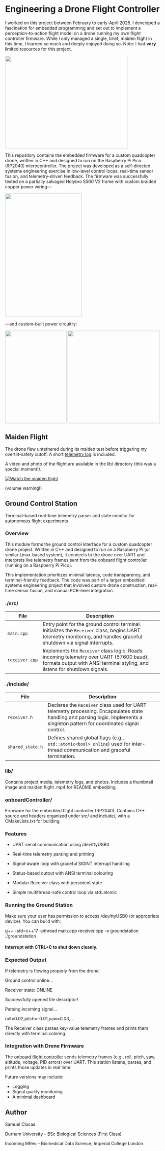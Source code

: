 # Engineering a Drone Flight Controller
I worked on this project between February to early-April 2025. I developed a fascination for embedded programming and set out to implement a perception-to-action flight model on a drone running my own flight controller firmware. While I only managed a single, brief, maiden flight in this time, I learned so much and deeply enjoyed doing so. Note: I had **very** limited resources for this project.

<img src="./lib/drone.jpg" width="400" height="300">

This repository contains the embedded firmware for a custom quadcopter drone, written in C++ and designed to run on the Raspberry Pi Pico (RP2040) microcontroller. The project was developed as a self-directed systems engineering exercise in low-level control loops, real-time sensor fusion, and telemetry-driven feedback. The firmware was successfully tested on a partially salvaged Holybro S500 V2 frame with custom braided copper power wiring—

<img src="./lib/braids.jpg" width="250" height="400">

—and custom-built power circuitry:

<img src="./lib/dodgyElectrics.jpg" width="200" height="300"> <img src="./lib/chaos.png" width="300" height="300">

## Maiden Flight 
The drone flew untethered during its maiden test before triggering my overtilt-safety cutoff. A short [telemetry log](./lib/maiden_flight.md) is included.

A video and photo of the flight are available in the lib/ directory (this was a special moment!).

[![Watch the maiden flight](lib/flight_thum.png)](lib/maiden_flight.mp4) 

(volume warning!)

## Ground Control Station 

Terminal-based real-time telemetry parser and state monitor for autonomous flight experiments

### Overview
This module forms the ground control interface for a custom quadcopter drone project. Written in C++ and designed to run on a Raspberry Pi (or similar Linux-based system), it connects to the drone over UART and interprets live telemetry frames sent from the onboard flight controller (running on a Raspberry Pi Pico).

This implementation prioritizes minimal latency, code transparency, and terminal-friendly feedback. The code was part of a larger embedded systems engineering project that involved custom drone construction, real-time sensor fusion, and manual PCB-level integration.

### ./src/

| File           | Description                                                                                                                                                           |
| -------------- | --------------------------------------------------------------------------------------------------------------------------------------------------------------------- |
| `main.cpp`     | Entry point for the ground control terminal. Initializes the `Receiver` class, begins UART telemetry monitoring, and handles graceful shutdown via signal interrupts. |
| `receiver.cpp` | Implements the `Receiver` class logic. Reads incoming telemetry over UART (57600 baud), formats output with ANSI terminal styling, and listens for shutdown signals.  |

### ./include/ 

| File             | Description                                                                                                                                                                     |
| ---------------- | ------------------------------------------------------------------------------------------------------------------------------------------------------------------------------- |
| `receiver.h`     | Declares the `Receiver` class used for UART telemetry processing. Encapsulates state handling and parsing logic. Implements a singleton pattern for coordinated signal control. |
| `shared_state.h` | Defines shared global flags (e.g., `std::atomic<bool> online`) used for inter-thread communication and graceful termination.                                                    |

### lib/	

Contains project media, telemetry logs, and photos. Includes a thumbnail image and maiden flight .mp4 for README embedding.

### onboardController/	

Firmware for the embedded flight controller (RP2040). Contains C++ source and headers organized under src/ and include/, with a CMakeLists.txt for building. 


### Features
- UART serial communication using /dev/ttyUSB0

- Real-time telemetry parsing and printing

- Signal-aware loop with graceful SIGINT interrupt handling

- Status-based output with ANSI terminal colouring

- Modular Receiver class with persistent state

- Simple multithread-safe control loop via std::atomic<bool>


### Running the Ground Station
Make sure your user has permission to access /dev/ttyUSB0 (or appropriate device).
You can build with:

g++ -std=c++17 -pthread main.cpp receiver.cpp -o groundstation
./groundstation

#### Interrupt with CTRL+C to shut down cleanly.

### Expected Output
If telemetry is flowing properly from the drone:

Ground control online...

Receiver state: ONLINE

Successfully opened file descriptor!

Parsing incoming signal...

roll=0.02,pitch=-0.01,yaw=0.03,...

The Receiver class parses key-value telemetry frames and prints them directly with terminal coloring.

### Integration with Drone Firmware
The [onboard flight controller](./onboardController/README.md) sends telemetry frames (e.g., roll, pitch, yaw, altitude, voltage, PID errors) over UART. This station listens, parses, and prints those updates in real time.

Future versions may include: 
- Logging
- Signal quality monitoring
- A minimal dashboard

## Author 
Samuel Clucas 

Durham University – BSc Biological Sciences (First Class) 

Incoming MRes – Biomedical Data Science, Imperial College London 
